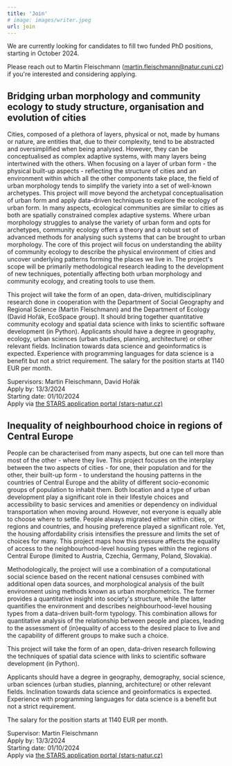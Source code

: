 ```yaml
---
title: 'Join'
# image: images/writer.jpeg
url: join
---
```


We are currently looking for candidates to fill two funded PhD positions, starting in October 2024.

Please reach out to Martin Fleischmann (<martin.fleischmann@natur.cuni.cz>) if you're interested and considering applying.

## Bridging urban morphology and community ecology to study structure, organisation and evolution of cities

Cities, composed of a plethora of layers, physical or not, made by humans or nature, are entities that, due to their complexity, tend to be abstracted and oversimplified when being analysed.
However, they can be conceptualised as complex adaptive systems, with many layers being intertwined with the others. When focusing on a layer of urban form - the physical built-up aspects - reflecting the structure of cities and an environment within which all the other components take place, the field of urban morphology tends to simplify the variety into a set of well-known archetypes. This project will move beyond the archetypal conceptualisation of urban form and apply data-driven techniques to explore the ecology of urban form.
In many aspects, ecological communities are similar to cities as both are spatially constrained complex adaptive systems. Where urban morphology struggles to analyse the variety of urban form and opts for archetypes, community ecology offers a theory and a robust set of advanced methods for analysing such systems that can be brought to urban morphology. The core of this project will focus on understanding the ability of community ecology to describe the physical environment of cities and uncover underlying patterns forming the places we live in. The project's scope will be primarily methodological research leading to the development of new techniques, potentially affecting both urban morphology and community ecology, and creating tools to use them.

This project will take the form of an open, data-driven, multidisciplinary research done in cooperation with the Department of Social Geography and Regional Science (Martin Fleischmann) and the Department of Ecology (David Hořák, EcoSpace group). It should bring together quantitative community ecology and spatial data science with links to scientific software development (in Python).
Applicants should have a degree in geography, ecology, urban sciences (urban studies, planning, architecture) or other relevant fields. Inclination towards data science and geoinformatics is expected. Experience with programming languages for data science is a benefit but not a strict requirement.
The salary for the position starts at 1140 EUR per month.

<span class="pygment">Supervisors:</span> Martin Fleischmann, David Hořák<br>
<span class="pygment">Apply by:</span> 13/3/2024<br>
<span class="pygment">Starting date:</span> 01/10/2024<br>
<span class="pygment">Apply via <a href="https://stars-natur.cz/phd-positions/geography/bridging-urban-morphology-and-community-ecology-to-study-structure-organisation-and-evolution-of-cities">the STARS application portal (stars-natur.cz)</a></span>

## Inequality of neighbourhood choice in regions of Central Europe

People can be characterised from many aspects, but one can tell more than most of the other - where they live. This project focuses on the interplay between the two aspects of cities - for one, their population and for the other, their built-up form - to understand the housing patterns in the countries of Central Europe and the ability of different socio-economic groups of population to inhabit them. Both location and a type of urban development play a significant role in their lifestyle choices and accessibility to basic services and amenities or dependency on individual transportation when moving around. However, not everyone is equally able to choose where to settle. People always migrated either within cities, or regions and countries, and housing preference played a significant role. Yet, the housing affordability crisis intensifies the pressure and limits the set of choices for many. This project maps how this pressure affects the equality of access to the neighbourhood-level housing types within the regions of Central Europe (limited to Austria, Czechia, Germany, Poland, Slovakia).

Methodologically, the project will use a combination of a computational social science based on the recent national censuses combined with additional open data sources, and morphological analysis of the built environment using methods known as urban morphometrics. The former provides a quantitative insight into society's structure, while the latter quantifies the environment and describes neighbourhood-level housing types from a data-driven built-form typology. This combination allows for quantitative analysis of the relationship between people and places, leading to the assessment of (in)equality of access to the desired place to live and the capability of different groups to make such a choice.

This project will take the form of an open, data-driven research following the techniques of spatial data science with links to scientific software development (in Python).

Applicants should have a degree in geography, demography, social science, urban sciences (urban studies, planning, architecture) or other relevant fields. Inclination towards data science and geoinformatics is expected. Experience with programming languages for data science is a benefit but not a strict requirement.

The salary for the position starts at 1140 EUR per month.


<span class="pygment">Supervisor:</span> Martin Fleischmann<br>
<span class="pygment">Apply by:</span> 13/3/2024<br>
<span class="pygment">Starting date:</span> 01/10/2024<br>
<span class="pygment">Apply via <a href="https://stars-natur.cz/phd-positions/geography/inequality-of-neighbourhood-choice-in-regions-of-central-europe">the STARS application portal (stars-natur.cz)</a></span>